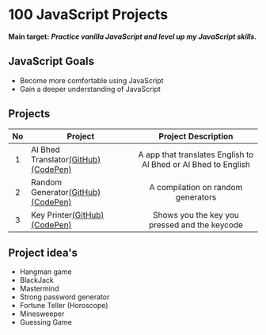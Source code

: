 # 100 JavaScript Projects

**Main target:** ***Practice vanilla JavaScript and level up my JavaScript skills.***

## JavaScript Goals
- Become more comfortable using JavaScript
- Gain a deeper understanding of JavaScript

## Projects

| No  |  Project  |  Project Description |
| :------------: | ------------ | :------------: |
| 1  | Al Bhed Translator[(GitHub)](https://github.com/AlxCrmr/100-javascript-projects/tree/master/project1) [(CodePen)](https://codepen.io/AlxCrmr/full/qXKeRg/)  | A app that translates English to Al Bhed or Al Bhed to English |
| 2  | Random Generator[(GitHub)](https://github.com/AlxCrmr/100-javascript-projects/tree/master/project2) [(CodePen)](https://codepen.io/AlxCrmr/pen/XaBgpN)  | A compilation on random generators |
| 3  |Key Printer[(GitHub)](https://github.com/AlxCrmr/100-javascript-projects/tree/master/project3) [(CodePen)](https://codepen.io/AlxCrmr/pen/WEgrBO)  | Shows you the key you pressed and the keycode |


## Project idea's
- Hangman game
- BlackJack
- Mastermind
- Strong password generator
- Fortune Teller (Horoscope)
- Minesweeper
- Guessing Game
